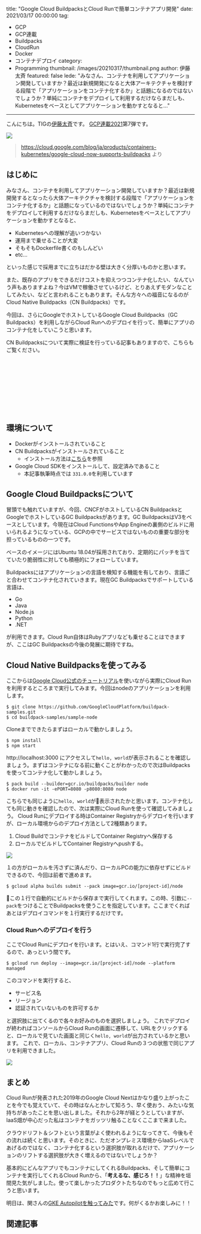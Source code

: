 title: "Google Cloud BuildpacksとCloud Runで簡単コンテナアプリ開発"
date: 2021/03/17 00:00:00
tag:
  - GCP
  - GCP連載
  - Buildpacks
  - CloudRun
  - Docker
  - コンテナデプロイ
category:
  - Programming
thumbnail: /images/20210317/thumbnail.png
author: 伊藤太斉
featured: false
lede: "みなさん、コンテナを利用してアプリケーション開発していますか？最近は新規開発になると大体アーキテクチャを検討する段階で「アプリケーションをコンテナ化するか」と話題になるのではないでしょうか？単純にコンテナをデプロイして利用するだけならまだしも、Kubernetesをベースとしてアプリケーションを動かすとなると..."
---
こんにちは。TIGの[伊藤太斉](https://twitter.com/kaedemalu)です。
[GCP連載2021](/articles/20210307)第7弾です。

<img src="/images/20210317/GCP_Containers_Kubernetes.png">

> https://cloud.google.com/blog/ja/products/containers-kubernetes/google-cloud-now-supports-buildpacks より

## はじめに

みなさん、コンテナを利用してアプリケーション開発していますか？最近は新規開発するとなったら大体アーキテクチャを検討する段階で「アプリケーションをコンテナ化するか」と話題になっているのではないでしょうか？単純にコンテナをデプロイして利用するだけならまだしも、Kubernetesをベースとしてアプリケーションを動かすとなると、

- Kubernetesへの理解が追いつかない
- 運用まで乗せることが大変
- そもそもDockerfile書くのもしんどい
- etc...

といった感じで採用までに立ちはだかる壁は大きく分厚いものかと思います。

また、既存のアプリをできるだけコストを抑えつつコンテナ化したい、なんていう声もありますよね？今はVMで稼働させているけど、とりあえずモダンなことしてみたい、などと言われることもあります。そんな方々への福音になるのがCloud Native Buildpacks（CN Buildpacks）です。

今回は、さらにGoogleでホストしているGoogle Cloud Buildpacks（GC Buildpacks）を利用しながらCloud Runへのデプロイを行って、簡単にアプリのコンテナ化をしていこうと思います。

CN Buildpacksについて実際に検証を行っている記事もありますので、こちらもご覧ください。

<div class="iframely-embed"><div class="iframely-responsive" style="height: 140px; padding-bottom: 0;"><a href="https://future-architect.github.io/articles/20201002/index.html" data-iframely-url="//cdn.iframe.ly/api/iframe?url=https%3A%2F%2Ffuture-architect.github.io%2Farticles%2F20201002%2F&key=42622142e53a4cc5ab36703bcee5415f"></a></div></div><script async src="//cdn.iframe.ly/embed.js" charset="utf-8"></script>


## 環境について
- Dockerがインストールされていること
- CN Buildpacksがインストールされていること
    - インストール方法は[こちら](https://buildpacks.io/docs/tools/pack/)を参照
- Google Cloud SDKをインストールして、設定済みであること
    - 本記事執筆時点では `331.0.0`を利用しています

## Google Cloud Buildpacksについて

冒頭でも触れていますが、今回、CNCFがホストしているCN BuildpacksとGoogleでホストしているGC Buildpacksがあります。GC BuildpacksはV3をベースとしています。今現在はCloud FunctionsやApp Engineの裏側のビルドに用いられるようになっている、GCPの中でサービスではないものの重要な部分を担っているものの一つです。

ベースのイメージにはUbuntu 18.04が採用されており、定期的にパッチを当てていたり脆弱性に対しても積極的にフォローしています。

Buildpacksにはアプリケーションの言語を検知する機能を有しており、言語ごと合わせてコンテナ化されていきます。現在GC Buildpacksでサポートしている言語は、

- Go
- Java
- Node.js
- Python
- .NET

が利用できます。Cloud Run自体はRubyアプリなども乗せることはできますが、ここはGC Buildpacksの今後の発展に期待ですね。

## Cloud Native Buildpacksを使ってみる
ここからは[Google Cloud公式のチュートリアル](https://github.com/GoogleCloudPlatform/buildpack-samples)を使いながら実際にCloud Runを利用するところまで実行してみます。今回はnodeのアプリケーションを利用します。

```shell
$ git clone https://github.com/GoogleCloudPlatform/buildpack-samples.git
$ cd buildpack-samples/sample-node
```
Cloneまでできたらまずはローカルで動かしましょう。

```shell
$ npm install
$ npm start
```
http://localhost:3000 にアクセスして`hello, world`が表示されることを確認しましょう。まずはコンテナになる前に動くことがわかったので次はBuildpacksを使ってコンテナ化して動かしましょう。

```shell
$ pack build --builder=gcr.io/buildpacks/builder node
$ docker run -it -ePORT=8080 -p8080:8080 node
```
こちらでも同じように`hello, world`が表示されたかと思います。コンテナ化しても同じ動きを確認したので、次は実際にCloud Runを使って確認してみましょう。
Cloud Runにデプロイする時はContainer Registryからデプロイを行いますが、ローカル環境からのデプロイ方法として2種類あります。

1. Cloud BuildでコンテナをビルドしてContainer Registryへ保存する
2. ローカルでビルドしてContainer Registryへpushする。

![](/images/20210317/builcpack.png)

１の方がローカルを汚さずに済んだり、ローカルPCの能力に依存せずにビルドできるので、今回は前者で進めます。

```shell
$ gcloud alpha builds submit --pack image=gcr.io/[project-id]/node
```

この１行で自動的にビルドから保存まで実行してくれます。この時、引数に`--pack`をつけることでBuildpacksを使うことを指定しています。ここまでくればあとはデプロイコマンドを１行実行するだけです。

### Cloud Runへのデプロイを行う
ここでCloud Runにデプロイを行います。とはいえ、コマンド1行で実行完了するので、あっという間です。

```shell
$ gcloud run deploy --image=gcr.io/[project-id]/node --platform managed
```

このコマンドを実行すると、

- サービス名
- リージョン
- 認証されていないものを許可するか

と選択肢に出てくるので各々お好みのものを選択しましょう。
これでデプロイが終わればコンソールからCloud Runの画面に遷移して、URLをクリックすると、ローカルで見ていた画面と同じく`hello, world`が出力されているかと思います。
これで、ローカル、コンテナアプリ、Cloud Runの３つの状態で同じアプリを利用できました。

![](/images/20210317/image.png)


## まとめ

Cloud Runが発表された2019年のGoogle Cloud Nextはかなり盛り上がったことを今でも覚えていて、その時はなんとかして知ろう、早く使おう、みたいな気持ちがあったことを思い出しました。それから2年が経とうとしていますが、IaaS畑が中心だった私はコンテナをガッツリ触ることなくここまで来ました。

クラウドリフト＆シフトという言葉がよく使われるようになってきて、今後もその流れは続くと思います。そのときに、ただオンプレミス環境からIaaSレベルであげるのではなく、コンテナ化するという選択肢が取れるだけで、アプリケーションのリフトする選択肢が大きく増えるのではないでしょうか？

基本的にどんなアプリでもコンテナにしてくれるBuildpacks、そして簡単にコンテナを実行してくれるCloud Runから、「**考えるな、感じろ！！**」な精神を垣間見た気がしました。使って楽しかったプロダクトたちなのでもっと広めて行こうと思います。

明日は、関さんの[GKE Autopilotを触ってみた](/articles/20210318/)です。何がくるかお楽しみに！！

## 関連記事

<div class="iframely-embed"><div class="iframely-responsive" style="height: 140px; padding-bottom: 0;"><a href="https://future-architect.github.io/articles/20210307/index.html" data-iframely-url="//cdn.iframe.ly/api/iframe?url=https%3A%2F%2Ffuture-architect.github.io%2Farticles%2F20210307%2F&key=42622142e53a4cc5ab36703bcee5415f"></a></div></div><script async src="//cdn.iframe.ly/embed.js" charset="utf-8"></script>

